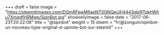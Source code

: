 +++
draft = false
image = "https://steemitimages.com/DQmRFewM6aeNTSQNQeuXj4443qbi9TqkhWhu7XmgdfHRMwp/SpinBot.jpg"
showonlyimage = false
date = "2017-06-23T20:22:08"
title = "@spinbot"
weight = 15
steem = "fr/@zonguin/spinbot-un-nouveau-type-original-d-upvote-bot-sur-steemit"
+++

<!--more-->
